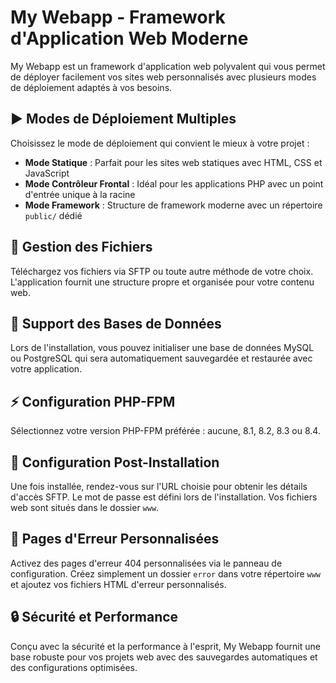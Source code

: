 # My Webapp - Framework d'Application Web Moderne

My Webapp est un framework d'application web polyvalent qui vous permet de déployer facilement vos sites web personnalisés avec plusieurs modes de déploiement adaptés à vos besoins.

## ▶️ Modes de Déploiement Multiples

Choisissez le mode de déploiement qui convient le mieux à votre projet :

- **Mode Statique** : Parfait pour les sites web statiques avec HTML, CSS et JavaScript
- **Mode Contrôleur Frontal** : Idéal pour les applications PHP avec un point d'entrée unique à la racine
- **Mode Framework** : Structure de framework moderne avec un répertoire `public/` dédié

## 📁 Gestion des Fichiers

Téléchargez vos fichiers via SFTP ou toute autre méthode de votre choix. L'application fournit une structure propre et organisée pour votre contenu web.

## 💾 Support des Bases de Données

Lors de l'installation, vous pouvez initialiser une base de données MySQL ou PostgreSQL qui sera automatiquement sauvegardée et restaurée avec votre application.

## ⚡ Configuration PHP-FPM

Sélectionnez votre version PHP-FPM préférée : aucune, 8.1, 8.2, 8.3 ou 8.4.

## 🔧 Configuration Post-Installation

Une fois installée, rendez-vous sur l'URL choisie pour obtenir les détails d'accès SFTP. Le mot de passe est défini lors de l'installation. Vos fichiers web sont situés dans le dossier `www`.

## 🎨 Pages d'Erreur Personnalisées

Activez des pages d'erreur 404 personnalisées via le panneau de configuration. Créez simplement un dossier `error` dans votre répertoire `www` et ajoutez vos fichiers HTML d'erreur personnalisés.

## 🔒 Sécurité et Performance

Conçu avec la sécurité et la performance à l'esprit, My Webapp fournit une base robuste pour vos projets web avec des sauvegardes automatiques et des configurations optimisées. 
